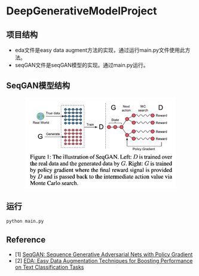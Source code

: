 # DeepGenerativeModelProject

## 项目结构
- eda文件是easy data augment方法的实现，通过运行main.py文件使用此方法。
- seqGAN文件是seqGAN模型的实现。通过main.py运行。

## SeqGAN模型结构
<div align="center">
	<img src="SeqGAN_architecture.png" width="80%" height="10%"/>
</div>


## 运行
```bash
python main.py
```

## Reference
* [1] [SeqGAN: Sequence Generative Adversarial Nets with Policy Gradient](https://arxiv.org/pdf/1609.05473.pdf)
* [2] [EDA: Easy Data Augmentation Techniques for Boosting Performance on Text Classification Tasks](https://arxiv.org/pdf/1901.11196.pdf)
